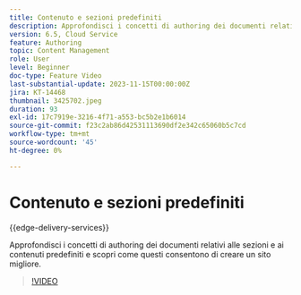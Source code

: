 ```yaml
---
title: Contenuto e sezioni predefiniti
description: Approfondisci i concetti di authoring dei documenti relativi alle sezioni e ai contenuti predefiniti.
version: 6.5, Cloud Service
feature: Authoring
topic: Content Management
role: User
level: Beginner
doc-type: Feature Video
last-substantial-update: 2023-11-15T00:00:00Z
jira: KT-14468
thumbnail: 3425702.jpeg
duration: 93
exl-id: 17c7919e-3216-4f71-a553-bc5b2e1b6014
source-git-commit: f23c2ab86d42531113690df2e342c65060b5c7cd
workflow-type: tm+mt
source-wordcount: '45'
ht-degree: 0%

---
```


# Contenuto e sezioni predefiniti

{{edge-delivery-services}}

Approfondisci i concetti di authoring dei documenti relativi alle sezioni e ai contenuti predefiniti e scopri come questi consentono di creare un sito migliore.

>[!VIDEO](https://video.tv.adobe.com/v/3425702/?learn=on)
